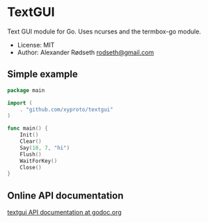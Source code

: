 TextGUI
=======

Text GUI module for Go. Uses ncurses and the termbox-go module.

* License: MIT
* Author: Alexander Rødseth <rodseth@gmail.com>


Simple example
--------------

```go
package main

import (
	. "github.com/xyproto/textgui"
)

func main() {
	Init()
	Clear()
	Say(10, 7, "hi")
	Flush()
	WaitForKey()
	Close()
}
```

Online API documentation
------------------------

[textgui API documentation at godoc.org](http://godoc.org/github.com/xyproto/textgui)
